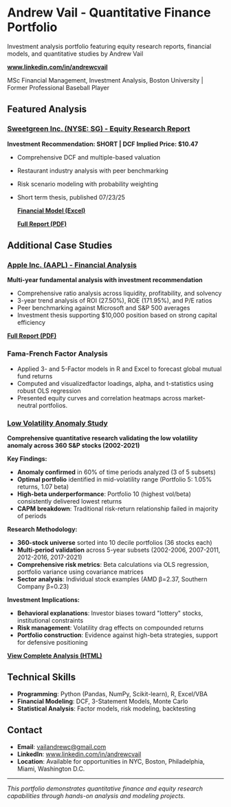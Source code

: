 # Andrew Vail - Quantitative Finance Portfolio
Investment analysis portfolio featuring equity research reports, financial models, and quantitative studies by Andrew Vail

**www.linkedin.com/in/andrewcvail**

MSc Financial Management, Investment Analysis, Boston University | Former Professional Baseball Player

## Featured Analysis

### [Sweetgreen Inc. (NYSE: SG) - Equity Research Report](./Sweetgreen_Equity_Research_Report.pdf)
**Investment Recommendation: SHORT | DCF Implied Price: $10.47**
- Comprehensive DCF and multiple-based valuation
- Restaurant industry analysis with peer benchmarking
- Risk scenario modeling with probability weighting
- Short term thesis, published 07/23/25

  **[Financial Model (Excel)](./Sweetgreen_Financial_Model.xlsx)**

  **[Full Report (PDF)](./Sweetgreen_Equity_Research_Report.pdf)**

## Additional Case Studies

### [Apple Inc. (AAPL) - Financial Analysis](./Apple_Financial_Analysis.pdf)
**Multi-year fundamental analysis with investment recommendation**
- Comprehensive ratio analysis across liquidity, profitability, and solvency
- 3-year trend analysis of ROI (27.50%), ROE (171.95%), and P/E ratios
- Peer benchmarking against Microsoft and S&P 500 averages
- Investment thesis supporting $10,000 position based on strong capital efficiency

**[Full Report (PDF)](./Apple_Financial_Analysis.pdf)**

### Fama-French Factor Analysis
- Applied 3- and 5-Factor models in R and Excel to forecast global mutual fund returns
- Computed and visualizedfactor loadings, alpha, and t-statistics using robust OLS regression
- Presented equity curves and correlation heatmaps across market-neutral portfolios.

### [Low Volatility Anomaly Study](./Low_Volatility_Anomaly_Analysis.html)
**Comprehensive quantitative research validating the low volatility anomaly across 360 S&P stocks (2002-2021)**

**Key Findings:**
- **Anomaly confirmed** in 60% of time periods analyzed (3 of 5 subsets)
- **Optimal portfolio** identified in mid-volatility range (Portfolio 5: 1.05% returns, 1.07 beta)
- **High-beta underperformance**: Portfolio 10 (highest vol/beta) consistently delivered lowest returns
- **CAPM breakdown**: Traditional risk-return relationship failed in majority of periods

**Research Methodology:**
- **360-stock universe** sorted into 10 decile portfolios (36 stocks each)
- **Multi-period validation** across 5-year subsets (2002-2006, 2007-2011, 2012-2016, 2017-2021)
- **Comprehensive risk metrics**: Beta calculations via OLS regression, portfolio variance using covariance matrices
- **Sector analysis**: Individual stock examples (AMD β=2.37, Southern Company β=0.23)

**Investment Implications:**
- **Behavioral explanations**: Investor biases toward "lottery" stocks, institutional constraints
- **Risk management**: Volatility drag effects on compounded returns
- **Portfolio construction**: Evidence against high-beta strategies, support for defensive positioning

**[View Complete Analysis (HTML)](./Low_Volatility_Anomaly_Analysis.html)** 

## Technical Skills
- **Programming**: Python (Pandas, NumPy, Scikit-learn), R, Excel/VBA
- **Financial Modeling**: DCF, 3-Statement Models, Monte Carlo
- **Statistical Analysis**: Factor models, risk modeling, backtesting

## Contact
- **Email**: vailandrewc@gmail.com
- **LinkedIn**: www.linkedin.com/in/andrewcvail
- **Location**: Available for opportunities in NYC, Boston, Philadelphia, Miami, Washington D.C.

---
*This portfolio demonstrates quantitative finance and equity research capabilities through hands-on analysis and modeling projects.*
